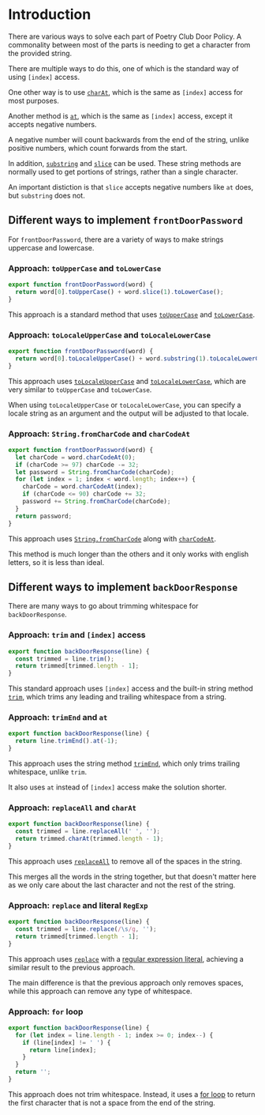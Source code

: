 # Introduction

There are various ways to solve each part of Poetry Club Door Policy. A commonality between most of the parts is needing to get a character from the provided string.

There are multiple ways to do this, one of which is the standard way of using `[index]` access.

One other way is to use [`charAt`][mdn-char-at], which is the same as `[index]` access for most purposes.

Another method is [`at`][mdn-at], which is the same as `[index]` access, except it accepts negative numbers.

A negative number will count backwards from the end of the string, unlike positive numbers, which count forwards from the start.

In addition, [`substring`][mdn-substring] and [`slice`][mdn-slice] can be used. These string methods are normally used to get portions of strings, rather than a single character.

An important distiction is that `slice` accepts negative numbers like `at` does, but `substring` does not.

## Different ways to implement `frontDoorPassword`

For `frontDoorPassword`, there are a variety of ways to make strings uppercase and lowercase.

### Approach: `toUpperCase` and `toLowerCase`

```js
export function frontDoorPassword(word) {
  return word[0].toUpperCase() + word.slice(1).toLowerCase();
}
```

This approach is a standard method that uses [`toUpperCase`][mdn-to-upper-case] and [`toLowerCase`][mdn-to-lower-case].

### Approach: `toLocaleUpperCase` and `toLocaleLowerCase`

```js
export function frontDoorPassword(word) {
  return word[0].toLocaleUpperCase() + word.substring(1).toLocaleLowerCase();
}
```

This approach uses [`toLocaleUpperCase`][mdn-to-locale-upper-case] and [`toLocaleLowerCase`][mdn-to-locale-lower-case], which are very similar to `toUpperCase` and `toLowerCase`.

When using `toLocaleUpperCase` or `toLocaleLowerCase`, you can specify a locale string as an argument and the output will be adjusted to that locale.

### Approach: `String.fromCharCode` and `charCodeAt`

```js
export function frontDoorPassword(word) {
  let charCode = word.charCodeAt(0);
  if (charCode >= 97) charCode -= 32;
  let password = String.fromCharCode(charCode);
  for (let index = 1; index < word.length; index++) {
    charCode = word.charCodeAt(index);
    if (charCode <= 90) charCode += 32;
    password += String.fromCharCode(charCode);
  }
  return password;
}
```

This approach uses [`String.fromCharCode`][mdn-from-char-code] along with [`charCodeAt`][mdn-char-code-at].

This method is much longer than the others and it only works with english letters, so it is less than ideal.

## Different ways to implement `backDoorResponse`

There are many ways to go about trimming whitespace for `backDoorResponse`.

### Approach: `trim` and `[index]` access

```js
export function backDoorResponse(line) {
  const trimmed = line.trim();
  return trimmed[trimmed.length - 1];
}
```

This standard approach uses `[index]` access and the built-in string method [`trim`][mdn-trim], which trims any leading and trailing whitespace from a string.

### Approach: `trimEnd` and `at`

```js
export function backDoorResponse(line) {
  return line.trimEnd().at(-1);
}
```

This approach uses the string method [`trimEnd`][mdn-trim-end], which only trims trailing whitespace, unlike `trim`.

It also uses `at` instead of `[index]` access make the solution shorter.

### Approach: `replaceAll` and `charAt`

```js
export function backDoorResponse(line) {
  const trimmed = line.replaceAll(' ', '');
  return trimmed.charAt(trimmed.length - 1);
}
```

This approach uses [`replaceAll`][mdn-replace-all] to remove all of the spaces in the string.

This merges all the words in the string together, but that doesn't matter here as we only care about the last character and not the rest of the string.

### Approach: `replace` and literal `RegExp`

```js
export function backDoorResponse(line) {
  const trimmed = line.replace(/\s/g, '');
  return trimmed[trimmed.length - 1];
}
```

This approach uses [`replace`][mdn-replace] with a [regular expression literal][mdn-regular-expressions], achieving a similar result to the previous approach.

The main difference is that the previous approach only removes spaces, while this approach can remove any type of whitespace.

### Approach: `for` loop

```js
export function backDoorResponse(line) {
  for (let index = line.length - 1; index >= 0; index--) {
    if (line[index] != ' ') {
      return line[index];
    }
  }
  return '';
}
```

This approach does not trim whitespace. Instead, it uses a [for loop][mdn-for] to return the first character that is not a space from the end of the string.

[mdn-char-at]: https://developer.mozilla.org/en-US/docs/Web/JavaScript/Reference/Global_Objects/String/charAt
[mdn-at]: https://developer.mozilla.org/en-US/docs/Web/JavaScript/Reference/Global_Objects/String/at
[mdn-substring]: https://developer.mozilla.org/en-US/docs/Web/JavaScript/Reference/Global_Objects/String/substring
[mdn-slice]: https://developer.mozilla.org/en-US/docs/Web/JavaScript/Reference/Global_Objects/String/slice
[mdn-to-upper-case]: https://developer.mozilla.org/en-US/docs/Web/JavaScript/Reference/Global_Objects/String/toUpperCase
[mdn-to-lower-case]: https://developer.mozilla.org/en-US/docs/Web/JavaScript/Reference/Global_Objects/String/toLowerCase
[mdn-to-locale-upper-case]: https://developer.mozilla.org/en-US/docs/Web/JavaScript/Reference/Global_Objects/String/toLocaleUpperCase
[mdn-to-locale-lower-case]: https://developer.mozilla.org/en-US/docs/Web/JavaScript/Reference/Global_Objects/String/toLocaleLowerCase
[mdn-from-char-code]: https://developer.mozilla.org/en-US/docs/Web/JavaScript/Reference/Global_Objects/String/fromCharCode
[mdn-char-code-at]: https://developer.mozilla.org/en-US/docs/Web/JavaScript/Reference/Global_Objects/String/charCodeAt
[mdn-trim]: https://developer.mozilla.org/en-US/docs/Web/JavaScript/Reference/Global_Objects/String/Trim
[mdn-trim-end]: https://developer.mozilla.org/en-US/docs/Web/JavaScript/Reference/Global_Objects/String/trimEnd
[mdn-replace-all]: https://developer.mozilla.org/en-US/docs/Web/JavaScript/Reference/Global_Objects/String/replaceAll
[mdn-replace]: https://developer.mozilla.org/en-US/docs/Web/JavaScript/Reference/Global_Objects/String/replace
[mdn-regular-expressions]: https://developer.mozilla.org/en-US/docs/Web/JavaScript/Guide/Regular_expressions
[mdn-for]: https://developer.mozilla.org/en-US/docs/Web/JavaScript/Reference/Statements/for
